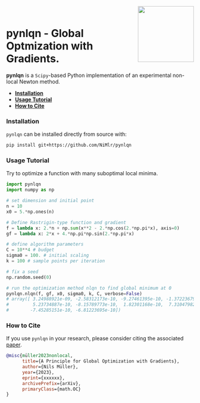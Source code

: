 <a href="https://github.com/NiMlr/pynlqn">
  <img align="right" width="150" height="150" src="https://github.com/mdp-toolkit/mdp-toolkit/assets/39880630/9795e7ca-35aa-4191-bd07-60e10b5438c1"><br>
</a>


# pynlqn - Global Optmization with Gradients.

**pynlqn** is a `Scipy`-based Python implementation of an experimental
non-local Newton method.

- [**Installation**](https://github.com/NiMlr/pynlqn#installation)
- [**Usage Tutorial**](https://github.com/NiMlr/pynlqn#usage-tutorial)
- [**How to Cite**](https://github.com/NiMlr/pynlqn#how-to-cite)

### Installation

`pynlqn` can be installed directly from source with:
```sh
pip install git+https://github.com/NiMlr/pynlqn
```


### Usage Tutorial

Try to optimize a function with many suboptimal local minima.
```python
import pynlqn
import numpy as np

# set dimension and initial point
n = 10
x0 = 5.*np.ones(n)

# Define Rastrigin-type function and gradient
f = lambda x: 2.*n + np.sum(x**2 - 2.*np.cos(2.*np.pi*x), axis=0)
gf = lambda x: 2*x + 4.*np.pi*np.sin(2.*np.pi*x)

# define algorithm parameters
C = 10**4 # budget
sigma0 = 100. # initial scaling
k = 100 # sample points per iteration

# fix a seed
np.random.seed(0)

# run the optimization method nlqn to find global minimum at 0
pynlqn.nlqn(f, gf, x0, sigma0, k, C, verbose=False)
# array([ 3.24988921e-09, -2.58312173e-10, -9.27461395e-10, -1.37223679e-09,
#         5.23734887e-10, -8.15789773e-10,  1.82301168e-10,  7.31047982e-10,
#        -7.45285151e-10, -6.81223695e-10])
```


### How to Cite

If you use `pynlqn` in your research, please consider citing the associated [paper](https://arxiv.org/abs/xxxxxx).

```bibtex
@misc{müller2023nonlocal,
      title={A Principle for Global Optimization with Gradients}, 
      author={Nils Müller},
      year={2023},
      eprint={xxxxxx},
      archivePrefix={arXiv},
      primaryClass={math.OC}
}
```
